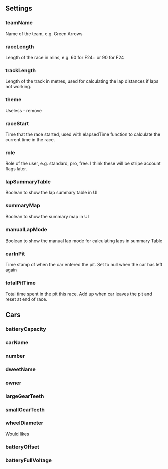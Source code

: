 ## Settings

### teamName
Name of the team, e.g. Green Arrows

### raceLength
Length of the race in mins, e.g. 60 for F24+ or 90 for F24

### trackLength
Length of the track in metres, used for calculating the lap distances if laps not working.

### theme
Useless - remove

### raceStart
Time that the race started, used with elapsedTime function to calculate the current time in the race.

### role
Role of the user, e.g. standard, pro, free. I think these will be stripe account flags later.

### lapSummaryTable
Boolean to show the lap summary table in UI

### summaryMap
Boolean to show the summary map in UI

### manualLapMode
Boolean to show the manual lap mode for calculating laps in summary Table

### carInPit
Time stamp of when the car entered the pit. 
Set to null when the car has left again

### totalPitTime
Total time spent in the pit this race.
Add up when car leaves the pit and reset at end of race.


## Cars

### batteryCapacity

### carName

### number

### dweetName

### owner

### largeGearTeeth

### smallGearTeeth

### wheelDiameter


Would likes
### batteryOffset

### batteryFullVoltage

